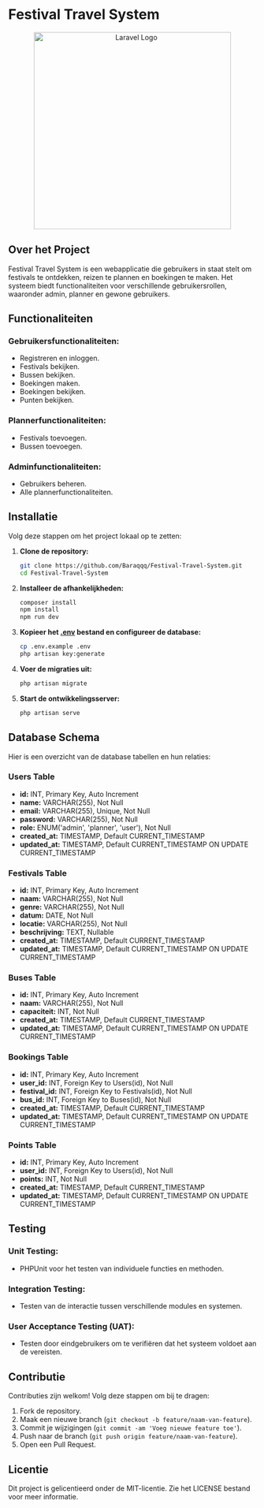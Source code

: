 # Festival Travel System

<p align="center"><a href="https://laravel.com" target="_blank"><img src="https://raw.githubusercontent.com/laravel/art/master/logo-lockup/5%20SVG/2%20CMYK/1%20Full%20Color/laravel-logolockup-cmyk-red.svg" width="400" alt="Laravel Logo"></a></p>

## Over het Project

Festival Travel System is een webapplicatie die gebruikers in staat stelt om festivals te ontdekken, reizen te plannen en boekingen te maken. Het systeem biedt functionaliteiten voor verschillende gebruikersrollen, waaronder admin, planner en gewone gebruikers.

## Functionaliteiten

### Gebruikersfunctionaliteiten:
- Registreren en inloggen.
- Festivals bekijken.
- Bussen bekijken.
- Boekingen maken.
- Boekingen bekijken.
- Punten bekijken.

### Plannerfunctionaliteiten:
- Festivals toevoegen.
- Bussen toevoegen.

### Adminfunctionaliteiten:
- Gebruikers beheren.
- Alle plannerfunctionaliteiten.

## Installatie

Volg deze stappen om het project lokaal op te zetten:

1. **Clone de repository:**
    ```sh
    git clone https://github.com/Baraqqq/Festival-Travel-System.git
    cd Festival-Travel-System
    ```

2. **Installeer de afhankelijkheden:**
    ```sh
    composer install
    npm install
    npm run dev
    ```

3. **Kopieer het [.env](http://_vscodecontentref_/1) bestand en configureer de database:**
    ```sh
    cp .env.example .env
    php artisan key:generate
    ```

4. **Voer de migraties uit:**
    ```sh
    php artisan migrate
    ```

5. **Start de ontwikkelingsserver:**
    ```sh
    php artisan serve
    ```

## Database Schema

Hier is een overzicht van de database tabellen en hun relaties:

### Users Table
- **id:** INT, Primary Key, Auto Increment
- **name:** VARCHAR(255), Not Null
- **email:** VARCHAR(255), Unique, Not Null
- **password:** VARCHAR(255), Not Null
- **role:** ENUM('admin', 'planner', 'user'), Not Null
- **created_at:** TIMESTAMP, Default CURRENT_TIMESTAMP
- **updated_at:** TIMESTAMP, Default CURRENT_TIMESTAMP ON UPDATE CURRENT_TIMESTAMP

### Festivals Table
- **id:** INT, Primary Key, Auto Increment
- **naam:** VARCHAR(255), Not Null
- **genre:** VARCHAR(255), Not Null
- **datum:** DATE, Not Null
- **locatie:** VARCHAR(255), Not Null
- **beschrijving:** TEXT, Nullable
- **created_at:** TIMESTAMP, Default CURRENT_TIMESTAMP
- **updated_at:** TIMESTAMP, Default CURRENT_TIMESTAMP ON UPDATE CURRENT_TIMESTAMP

### Buses Table
- **id:** INT, Primary Key, Auto Increment
- **naam:** VARCHAR(255), Not Null
- **capaciteit:** INT, Not Null
- **created_at:** TIMESTAMP, Default CURRENT_TIMESTAMP
- **updated_at:** TIMESTAMP, Default CURRENT_TIMESTAMP ON UPDATE CURRENT_TIMESTAMP

### Bookings Table
- **id:** INT, Primary Key, Auto Increment
- **user_id:** INT, Foreign Key to Users(id), Not Null
- **festival_id:** INT, Foreign Key to Festivals(id), Not Null
- **bus_id:** INT, Foreign Key to Buses(id), Not Null
- **created_at:** TIMESTAMP, Default CURRENT_TIMESTAMP
- **updated_at:** TIMESTAMP, Default CURRENT_TIMESTAMP ON UPDATE CURRENT_TIMESTAMP

### Points Table
- **id:** INT, Primary Key, Auto Increment
- **user_id:** INT, Foreign Key to Users(id), Not Null
- **points:** INT, Not Null
- **created_at:** TIMESTAMP, Default CURRENT_TIMESTAMP
- **updated_at:** TIMESTAMP, Default CURRENT_TIMESTAMP ON UPDATE CURRENT_TIMESTAMP

## Testing

### Unit Testing:
- PHPUnit voor het testen van individuele functies en methoden.

### Integration Testing:
- Testen van de interactie tussen verschillende modules en systemen.

### User Acceptance Testing (UAT):
- Testen door eindgebruikers om te verifiëren dat het systeem voldoet aan de vereisten.

## Contributie

Contributies zijn welkom! Volg deze stappen om bij te dragen:

1. Fork de repository.
2. Maak een nieuwe branch (`git checkout -b feature/naam-van-feature`).
3. Commit je wijzigingen (`git commit -am 'Voeg nieuwe feature toe'`).
4. Push naar de branch (`git push origin feature/naam-van-feature`).
5. Open een Pull Request.

## Licentie

Dit project is gelicentieerd onder de MIT-licentie. Zie het LICENSE bestand voor meer informatie.